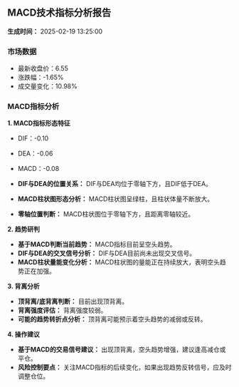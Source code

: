 ## MACD技术指标分析报告

**生成时间：** 2025-02-19 13:25:00

### 市场数据
- 最新收盘价：6.55
- 涨跌幅：-1.65%
- 成交量变化：10.98%

### MACD指标分析
**1. MACD指标形态特征**
- DIF：-0.10
- DEA：-0.06
- MACD：-0.08

- **DIF与DEA的位置关系：** DIF与DEA均位于零轴下方，且DIF低于DEA。
- **MACD柱状图形态分析：** MACD柱状图呈绿柱，且柱状体量不断放大。
- **零轴位置判断：** MACD柱状图位于零轴下方，且距离零轴较近。

**2. 趋势研判**
- **基于MACD判断当前趋势：** MACD指标目前呈空头趋势。
- **DIF与DEA的交叉信号分析：** DIF与DEA目前尚未出现交叉信号。
- **MACD柱状量能变化分析：** MACD柱状图的量能正在持续放大，表明空头趋势正在加强。

**3. 背离分析**
- **顶背离/底背离判断：** 目前出现顶背离。
- **背离强度评估：** 背离强度较弱。
- **可能的趋势转折点分析：** 顶背离可能预示着空头趋势的减弱或反转。

**4. 操作建议**
- **基于MACD的交易信号建议：** 出现顶背离，空头趋势增强，建议逢高减仓或平仓。
- **风险控制要点：** 关注MACD指标的后续变化，如果出现趋势反转信号，应及时调整仓位。